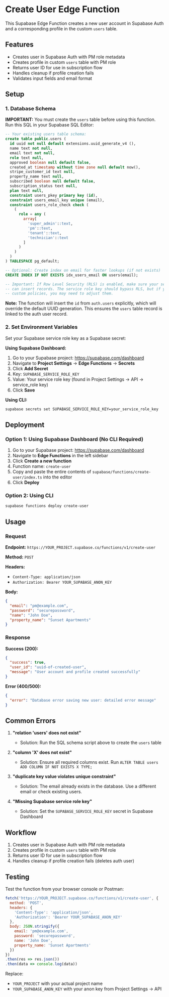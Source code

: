 # Create User Edge Function

This Supabase Edge Function creates a new user account in Supabase Auth and a corresponding profile in the custom `users` table.

## Features

- Creates user in Supabase Auth with PM role metadata
- Creates profile in custom `users` table with PM role
- Returns user ID for use in subscription flow
- Handles cleanup if profile creation fails
- Validates input fields and email format

## Setup

### 1. Database Schema

**IMPORTANT:** You must create the `users` table before using this function. Run this SQL in your Supabase SQL Editor:

```sql
-- Your existing users table schema:
create table public.users (
  id uuid not null default extensions.uuid_generate_v4 (),
  name text not null,
  email text not null,
  role text null,
  approved boolean null default false,
  created_at timestamp without time zone null default now(),
  stripe_customer_id text null,
  property_name text null,
  subscribed boolean null default false,
  subscription_status text null,
  plan text null,
  constraint users_pkey primary key (id),
  constraint users_email_key unique (email),
  constraint users_role_check check (
    (
      role = any (
        array[
          'super_admin'::text,
          'pm'::text,
          'tenant'::text,
          'technician'::text
        ]
      )
    )
  )
) TABLESPACE pg_default;

-- Optional: Create index on email for faster lookups (if not exists)
CREATE INDEX IF NOT EXISTS idx_users_email ON users(email);

-- Important: If Row Level Security (RLS) is enabled, make sure your service role
-- can insert records. The service role key should bypass RLS, but if you have
-- custom policies, you may need to adjust them.
```

**Note:** The function will insert the `id` from `auth.users` explicitly, which will override the default UUID generation. This ensures the `users` table record is linked to the auth user record.

### 2. Set Environment Variables

Set your Supabase service role key as a Supabase secret:

**Using Supabase Dashboard:**
1. Go to your Supabase project: https://supabase.com/dashboard
2. Navigate to **Project Settings** → **Edge Functions** → **Secrets**
3. Click **Add Secret**
4. Key: `SUPABASE_SERVICE_ROLE_KEY`
5. Value: Your service role key (found in Project Settings → API → service_role key)
6. Click **Save**

**Using CLI:**
```bash
supabase secrets set SUPABASE_SERVICE_ROLE_KEY=your_service_role_key
```

## Deployment

### Option 1: Using Supabase Dashboard (No CLI Required)

1. Go to your Supabase project: https://supabase.com/dashboard
2. Navigate to **Edge Functions** in the left sidebar
3. Click **Create a new function**
4. Function name: `create-user`
5. Copy and paste the entire contents of `supabase/functions/create-user/index.ts` into the editor
6. Click **Deploy**

### Option 2: Using CLI

```bash
supabase functions deploy create-user
```

## Usage

### Request

**Endpoint:** `https://YOUR_PROJECT.supabase.co/functions/v1/create-user`

**Method:** `POST`

**Headers:**
- `Content-Type: application/json`
- `Authorization: Bearer YOUR_SUPABASE_ANON_KEY`

**Body:**
```json
{
  "email": "pm@example.com",
  "password": "securepassword",
  "name": "John Doe",
  "property_name": "Sunset Apartments"
}
```

### Response

**Success (200):**
```json
{
  "success": true,
  "user_id": "uuid-of-created-user",
  "message": "User account and profile created successfully"
}
```

**Error (400/500):**
```json
{
  "error": "Database error saving new user: detailed error message"
}
```

## Common Errors

1. **"relation 'users' does not exist"**
   - Solution: Run the SQL schema script above to create the `users` table

2. **"column 'X' does not exist"**
   - Solution: Ensure all required columns exist. Run `ALTER TABLE users ADD COLUMN IF NOT EXISTS X TYPE;`

3. **"duplicate key value violates unique constraint"**
   - Solution: The email already exists in the database. Use a different email or check existing users.

4. **"Missing Supabase service role key"**
   - Solution: Set the `SUPABASE_SERVICE_ROLE_KEY` secret in Supabase Dashboard

## Workflow

1. Creates user in Supabase Auth with PM role metadata
2. Creates profile in custom `users` table with PM role
3. Returns user ID for use in subscription flow
4. Handles cleanup if profile creation fails (deletes auth user)

## Testing

Test the function from your browser console or Postman:

```javascript
fetch('https://YOUR_PROJECT.supabase.co/functions/v1/create-user', {
  method: 'POST',
  headers: {
    'Content-Type': 'application/json',
    'Authorization': 'Bearer YOUR_SUPABASE_ANON_KEY'
  },
  body: JSON.stringify({
    email: 'pm@example.com',
    password: 'securepassword',
    name: 'John Doe',
    property_name: 'Sunset Apartments'
  })
})
.then(res => res.json())
.then(data => console.log(data))
```

Replace:
- `YOUR_PROJECT` with your actual project name
- `YOUR_SUPABASE_ANON_KEY` with your anon key from Project Settings → API

